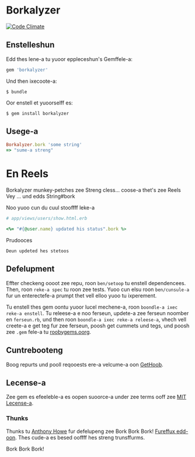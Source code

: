 # Borkalyzer

[![Code Climate](https://codeclimate.com/github/brundage/borkalyzer/badges/gpa.svg)](https://codeclimate.com/github/brundage/borkalyzer)

## Enstelleshun

Edd thes lene-a tu yuoor eppleceshun's Gemffele-a:

```ruby
gem 'borkalyzer'
```

Und then ixecoote-a:

    $ bundle

Oor enstell et yuoorselff es:

    $ gem install borkalyzer

## Usege-a

```ruby
Borkalyzer.bork 'some string'
=> "sume-a streng"
```

# En Reels

Borkalyzer munkey-petches zee Streng cless... coose-a thet's zee Reels Vey ... und edds String#bork

Noo yuoo cun du cuul stooffff leke-a

```ruby
# app/views/users/show.html.erb

<%= "#{@user.name} updated his status".bork %>
```
Prudooces

```
Deun updeted hes stetoos
```

## Defelupment

Effter checkeng oooot zee repu, roon `ben/setoop` tu enstell dependencees. Then, roon `reke-a spec` tu roon zee tests. Yuoo cun elsu roon `ben/cunsule-a` fur un enterectefe-a prumpt thet vell elloo yuoo tu ixperement.

Tu enstell thes gem oontu yuoor lucel mechene-a, roon `boondle-a ixec reke-a enstell`. Tu releese-a e noo ferseun, updete-a zee ferseun noomber en `ferseun.rb`, und then roon `boondle-a ixec reke-a releese-a`, vhech vell creete-a e get teg fur zee ferseun, poosh get cummets und tegs, und poosh zee `.gem` fele-a tu [roobygems.oorg](https://rubygems.org).

## Cuntrebooteng

Boog repurts und pooll reqooests ere-a velcume-a oon [GetHoob](https://github.com/brundage/borkalyzer).


## Lecense-a

Zee gem es efeeleble-a es oopen suoorce-a under zee terms ooff zee [MIT Lecense-a](http://opensource.org/licenses/MIT).


### Thunks

Thunks tu [Anthony Howe](http://www.snert.com/about.html) fur defelupeng zee Bork Bork Bork! [Fureffux edd-oon](http://www.snert.com/Software/bork.html). Thes cude-a es besed ooffff hes streng trunsffurms.

Bork Bork Bork!
